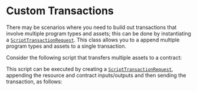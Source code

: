# Custom Transactions

There may be scenarios where you need to build out transactions that involve multiple program types and assets; this can be done by instantiating a [`ScriptTransactionRequest`](../../api/Account/ScriptTransactionRequest). This class allows you to a append multiple program types and assets to a single transaction.

Consider the following script that transfers multiple assets to a contract:

<!-- <<< ../../docs-snippets/test/fixtures/forc-projects/script-transfer-to-contract/src/main.sw#custom-transactions-1{ts:line-numbers} -->

This script can be executed by creating a [`ScriptTransactionRequest`](../../api/Account/ScriptTransactionRequest), appending the resource and contract inputs/outputs and then sending the transaction, as follows:

<!-- <<< ../../docs-snippets/src/guide/scripts/script-custom-transaction.test.ts#custom-transactions-2{ts:line-numbers} -->
